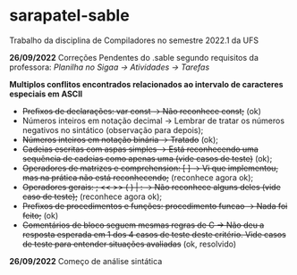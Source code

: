 # sarapatel-sable
Trabalho da disciplina de Compiladores no semestre 2022.1 da UFS


**26/09/2022** 
Correções Pendentes do .sable segundo requisitos da professora:
*Planilha no Sigaa -> Atividades -> Tarefas*

**Multiplos conflitos encontrados relacionados ao intervalo de caracteres especiais em ASCII**

*  ~~Prefixos de declarações: var const -> Não reconhece const;~~ (ok)
* Números inteiros em notação decimal -> Lembrar de tratar os números negativos no sintático (observação para depois);
* ~~Números inteiros em notação binária -> Tratado~~ (ok);
* ~~Cadeias escritas com aspas simples -> Está reconhecendo uma sequência de cadeias como apenas uma (vide casos de teste)~~ (ok);
* ~~Operadores de matrizes e comprehension: [ ] ->  	Vi que implementou, mas na prática não está reconhecendo;~~ (reconhece agora ok);
* ~~Operadores gerais: ; << >> ( ) | : ->  	Não reconhece alguns deles (vide caso de teste);~~ (reconhece agora ok);
* ~~Prefixos de procedimentos e funções: procedimento funcao -> Nada foi feito;~~ (ok)
* ~~Comentários de bloco seguem mesmas regras de C -> Não deu a resposta esperada em 1 dos 4 casos de teste deste critério. Vide casos de teste para entender situações avaliadas~~  (ok, resolvido)


**26/09/2022**
Começo de análise sintática

